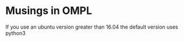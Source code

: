 # Musings in OMPL 
If you use an ubuntu version greater than 16.04 the default version uses python3 